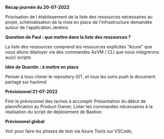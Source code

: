 **Récap journée du 20-07-2022**  

Priorisation de l établissement de la liste des ressources nécessaires au projet, schématisation de la mise en place de l'infrastructure demandée autour de l'application Jenkins  

**Question de Paul : que mettre dans la liste des ressources ?**  

La liste des ressources comprend les ressources explicites "Azure" que nous allons déployer via des commandes AzVM / CLI que nous intégrerons au(x) scripts  

**Idée de Quentin : à mettre en place**  

Penser à tous cloner le repository GIT, et tous les soirs push le document partagé sur hackmd  

**Prévisionnel 21-07-2022**

Finir le prévisonnel des taches à accomplir Présentation du début de plannification au Product Owner,
Lister les commandes nécessaires à la réalisation du script de déploiement de Bastion

**Prévisonnel global**

Voir pour faire les phases de test via Azure Tools sur VSCode,